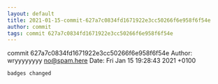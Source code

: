 ```yaml
---
layout: default
title: 2021-01-15-commit-627a7c0834fd1671922e3cc50266f6e958f6f54e
author: commit
tags: commit 627a7c0834fd1671922e3cc50266f6e958f6f54e
---
```


commit 627a7c0834fd1671922e3cc50266f6e958f6f54e
Author: wryyyyyyyy <no@spam.here>
Date:   Fri Jan 15 19:28:43 2021 +0100

    badges changed
